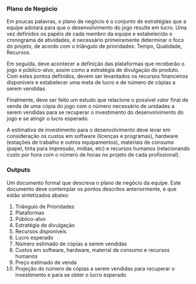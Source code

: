### Plano de Negócio

Em poucas palavras, o plano de negócio é o conjunto de estratégias que a
equipe adotará para que o desenvolvimento do jogo resulte em lucro. Uma vez
definidos os papéis de cada membro da equipe e estabelecido o cronograma de
atividades, é necessário primeiramente determinar o foco do projeto, de acordo
com o triângulo de prioridades: Tempo, Qualidade, Recursos.

Em seguida, deve acontecer a definição das plataformas que receberão o jogo
e público-alvo, assim como a estratégia de divulgação do produto. Com estes
pontos definidos, devem ser levantados os recursos financeiros disponíveis e
estabelecer uma meta de lucro e de número de cópias a serem vendidas.

Finalmente, deve ser feito um estudo que relacione o possível valor final de
venda de uma cópia do jogo com o número necessário de unidades a serem vendidas
para se recuperar o investimento do desenvolvimento do jogo e se atingir o
lucro esperado.

A estimativa de investimento para o desenvolvimento deve levar em consideração
os custos em software (licenças e programas), hardware (estações de trabalho e
outros equipamentos), materiais de consumo (papel, tinta para impressão,
mídias, etc) e recursos humanos (relacionando custo por hora com o número de
horas no projeto de cada profissional).

### Outputs

Um documento formal que descreva o plano de negócio da equipe.  Este documento
deve
contemplar os pontos descritos anteriormente, e que estão sintetizados abaixo:

1. Triângulo de Prioridades
2. Plataformas
3. Público-alvo
4. Estratégia de divulgação
5. Recursos disponíveis
6. Lucro esperado
7. Número estimado de cópias a serem vendidas
8. Custos em software, hardware, material de consumo e recursos humanos
9. Preço estimado de venda
10. Projeção do número de cópias a serem vendidas para recuperar o investimento
e para se obter o lucro esperado
